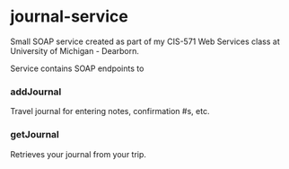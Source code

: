 # journal-service

Small SOAP service created as part of my CIS-571 Web Services class at University of Michigan - Dearborn. 

Service contains SOAP endpoints to

### addJournal
Travel journal for entering notes, confirmation #s, etc.


### getJournal
Retrieves your journal from your trip.
